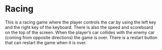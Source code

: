 # Racing

This is a racing game where the player controls the car by using the left key and the right key of the keyboard. There is also the speed and scoreboard on the top of the screen.
When the player’s car collides with the enemy car (coming from opposite directions) the game is over. There is a restart button that can restart the game when it is over.
